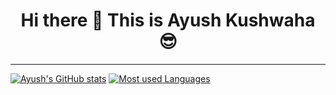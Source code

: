<h1 align="center"> Hi there 👋 This is Ayush Kushwaha 😎</h1>

***

[![Ayush's GitHub stats](https://github-readme-stats.vercel.app/api?username=ayushkx&show_icons=true&theme=dark&count_private=true)](https://github.com/ayushkx/github-readme-stats)           [![Most used Languages](https://github-readme-stats.vercel.app/api/top-langs/?username=ayushkx&theme=radical)](https://github.com/ayushkx/github-readme-stats) 

<!--
**ayushkx/ayushkx** is a ✨ _special_ ✨ repository because its `README.md` (this file) appears on your GitHub profile.

Here are some ideas to get you started:

- 🔭 I’m currently working on ...
- 🌱 I’m currently learning ...
- 👯 I’m looking to collaborate on ...
- 🤔 I’m looking for help with ...
- 💬 Ask me about ...
- 📫 How to reach me: ...
- 😄 Pronouns: ...
- ⚡ Fun fact: ...
-->
